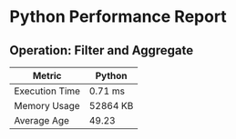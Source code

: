 # Python Performance Report
## Operation: Filter and Aggregate
| Metric            | Python                |
|-------------------|-----------------------|
| Execution Time    | 0.71 ms               |
| Memory Usage      | 52864 KB             |
| Average Age       | 49.23               |
